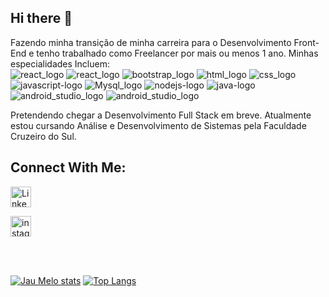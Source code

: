 ## Hi there 👋
Fazendo minha transição de minha carreira para o Desenvolvimento Front-End e tenho trabalhado como Freelancer por mais ou menos 1 ano. Minhas especialidades Incluem:<br>
<img src="https://img.shields.io/badge/React-20232A?style=for-the-badge&logo=react&logoColor=61DAFB" alt="react_logo"/>
<img src="https://img.shields.io/badge/Angular-DD0031?style=for-the-badge&logo=angular&logoColor=white" alt="react_logo"/>
<img src="https://img.shields.io/badge/Bootstrap-563D7C?style=for-the-badge&logo=bootstrap&logoColor=white" alt="bootstrap_logo"/>
<img src="https://img.shields.io/badge/HTML-239120?style=for-the-badge&logo=html5&logoColor=white" alt="html_logo"/>
<img src="https://img.shields.io/badge/CSS3-1572B6?style=for-the-badge&logo=css3&logoColor=white" alt="css_logo"/>
<img src="https://img.shields.io/badge/JavaScript-323330?style=for-the-badge&logo=javascript&logoColor=F7DF1E" alt="javascript-logo"/>
<img src="https://img.shields.io/badge/MySQL-00000F?style=for-the-badge&logo=mysql&logoColor=white" alt="Mysql_logo"/>
<img src="https://img.shields.io/badge/Node.js-43853D?style=for-the-badge&logo=node.js&logoColor=white" alt="nodejs-logo"/>
<img src="https://img.shields.io/badge/Java-ED8B00?style=for-the-badge&logo=openjdk&logoColor=whit" alt="java-logo"/>
<img src="https://img.shields.io/badge/Spring-6DB33F?style=for-the-badge&logo=spring&logoColor=white" alt="android_studio_logo"/>
<img src="https://img.shields.io/badge/Android_Studio-3DDC84?style=for-the-badge&logo=android-studio&logoColor=white" alt="android_studio_logo"/> <br>

Pretendendo chegar a Desenvolvimento Full Stack em breve. Atualmente estou cursando Análise e Desenvolvimento de Sistemas pela Faculdade Cruzeiro do Sul.<br/>
## Connect With Me:
<p>
  <a href="https://www.linkedin.com/in/jadsondemelo/"target="_blank"/>
    <img aling="left" alt="LinkedIn" width="33px" src="https://www.citypng.com/public/uploads/preview/hd-vector-flat-linkedin-in-round-icon-png-701751695046390m4phkuuiqm.png">
  </a>
</p>
<p>
  <a href="https://www.instagram.com/jaudemelo"target="_blank"/>
    <img aling="right" alt="instagram" width="33px" src="https://i.pinimg.com/736x/24/37/73/2437730f7e3a5705e205e67fa2cd1020.jpg">
  </a>
</p>
<br/>
<br/>




[![Jau Melo stats](https://github-readme-stats.vercel.app/api?username=jau-dev)](https://github.com/anuraghazra/github-readme-stats)
[![Top Langs](https://github-readme-stats.vercel.app/api/top-langs/?username=jau-dev)](https://github.com/anuraghazra/github-readme-stats)
